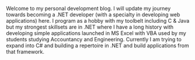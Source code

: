 Welcome to my personal development blog. I will update my journey towards becoming a .NET developer (with a specialty in developing web applications) here. I program as a hobby with my toolbelt including C & Java but my strongest skillsets are in .NET where I have a long history with developing simple applications launched in MS Excel with VBA used by my students studying Accountancy and Engineering. Currently I am trying to expand into C# and building a repertoire in .NET and build applications from that framework.
